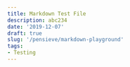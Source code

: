 ```yaml
---
title: Markdown Test File
description: abc234
date: '2019-12-07'
draft: true
slug: '/pensieve/markdown-playground'
tags:
- Testing
---
```

